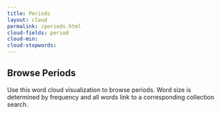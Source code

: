 ```yaml
---
title: Periods
layout: cloud
permalink: /periods.html
cloud-fields: period
cloud-min: 
cloud-stopwords:
---
```


## Browse Periods

Use this word cloud visualization to browse periods.
Word size is determined by frequency and all words link to a corresponding collection search.

